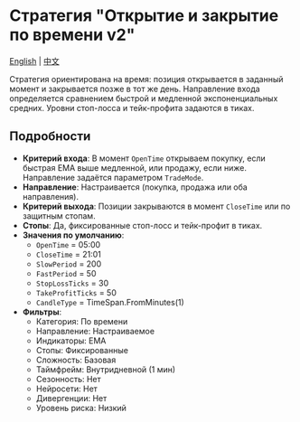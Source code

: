 # Стратегия "Открытие и закрытие по времени v2"
[English](README.md) | [中文](README_cn.md)

Стратегия ориентирована на время: позиция открывается в заданный момент и закрывается позже в тот же день. Направление входа определяется сравнением быстрой и медленной экспоненциальных средних. Уровни стоп-лосса и тейк-профита задаются в тиках.

## Подробности

- **Критерий входа**: В момент `OpenTime` открываем покупку, если быстрая EMA выше медленной, или продажу, если ниже. Направление задаётся параметром `TradeMode`.
- **Направление**: Настраивается (покупка, продажа или оба направления).
- **Критерий выхода**: Позиции закрываются в момент `CloseTime` или по защитным стопам.
- **Стопы**: Да, фиксированные стоп-лосс и тейк-профит в тиках.
- **Значения по умолчанию**:
  - `OpenTime` = 05:00
  - `CloseTime` = 21:01
  - `SlowPeriod` = 200
  - `FastPeriod` = 50
  - `StopLossTicks` = 30
  - `TakeProfitTicks` = 50
  - `CandleType` = TimeSpan.FromMinutes(1)
- **Фильтры**:
  - Категория: По времени
  - Направление: Настраиваемое
  - Индикаторы: EMA
  - Стопы: Фиксированные
  - Сложность: Базовая
  - Таймфрейм: Внутридневной (1 мин)
  - Сезонность: Нет
  - Нейросети: Нет
  - Дивергенции: Нет
  - Уровень риска: Низкий
